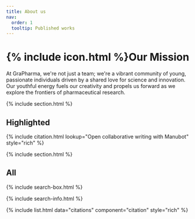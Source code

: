 ```yaml
---
title: About us
nav:
  order: 1
  tooltip: Published works
---
```



# {% include icon.html %}Our Mission

At GraPharma, we're not just a team; we're a vibrant community of young, passionate individuals driven by a shared love for science and innovation. Our youthful energy fuels our creativity and propels us forward as we explore the frontiers of pharmaceutical research.

{% include section.html %}

## Highlighted 

{% include citation.html lookup="Open collaborative writing with Manubot" style="rich" %}

{% include section.html %}

## All

{% include search-box.html %}

{% include search-info.html %}

{% include list.html data="citations" component="citation" style="rich" %}
